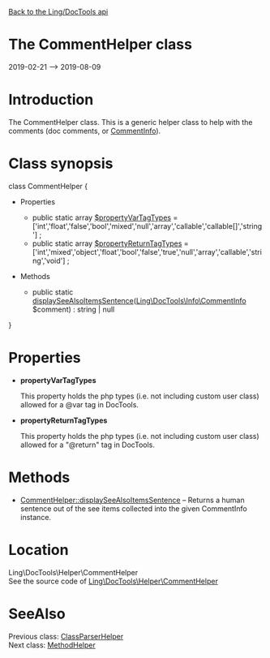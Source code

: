[Back to the Ling/DocTools api](https://github.com/lingtalfi/DocTools/blob/master/doc/api/Ling/DocTools.md)



The CommentHelper class
================
2019-02-21 --> 2019-08-09






Introduction
============

The CommentHelper class.
This is a generic helper class to help with the comments (doc comments, or [CommentInfo](https://github.com/lingtalfi/DocTools/blob/master/doc/api/Ling/DocTools/Info/CommentInfo.md)).



Class synopsis
==============


class <span class="pl-k">CommentHelper</span>  {

- Properties
    - public static array [$propertyVarTagTypes](#property-propertyVarTagTypes) = ['int','float','false','bool','mixed','null','array','callable','callable[]','string'] ;
    - public static array [$propertyReturnTagTypes](#property-propertyReturnTagTypes) = ['int','mixed','object','float','bool','false','true','null','array','callable','string','void'] ;

- Methods
    - public static [displaySeeAlsoItemsSentence](https://github.com/lingtalfi/DocTools/blob/master/doc/api/Ling/DocTools/Helper/CommentHelper/displaySeeAlsoItemsSentence.md)([Ling\DocTools\Info\CommentInfo](https://github.com/lingtalfi/DocTools/blob/master/doc/api/Ling/DocTools/Info/CommentInfo.md) $comment) : string | null

}




Properties
=============

- <span id="property-propertyVarTagTypes"><b>propertyVarTagTypes</b></span>

    This property holds the php types (i.e. not including custom user class) allowed
    for a @var tag in DocTools.
    
    

- <span id="property-propertyReturnTagTypes"><b>propertyReturnTagTypes</b></span>

    This property holds the php types (i.e. not including custom user class) allowed
    for a "@return" tag in DocTools.
    
    



Methods
==============

- [CommentHelper::displaySeeAlsoItemsSentence](https://github.com/lingtalfi/DocTools/blob/master/doc/api/Ling/DocTools/Helper/CommentHelper/displaySeeAlsoItemsSentence.md) &ndash; Returns a human sentence out of the see items collected into the given CommentInfo instance.





Location
=============
Ling\DocTools\Helper\CommentHelper<br>
See the source code of [Ling\DocTools\Helper\CommentHelper](https://github.com/lingtalfi/DocTools/blob/master/Helper/CommentHelper.php)



SeeAlso
==============
Previous class: [ClassParserHelper](https://github.com/lingtalfi/DocTools/blob/master/doc/api/Ling/DocTools/Helper/ClassParserHelper.md)<br>Next class: [MethodHelper](https://github.com/lingtalfi/DocTools/blob/master/doc/api/Ling/DocTools/Helper/MethodHelper.md)<br>
